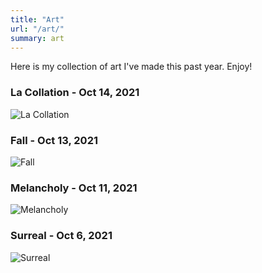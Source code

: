 ```yaml
---
title: "Art"
url: "/art/"
summary: art
---
```

Here is my collection of art I've made this past year. Enjoy!

### La Collation - Oct 14, 2021
![La Collation](https://lh3.googleusercontent.com/pw/AM-JKLX1OI8bkT_6uOBylOdN5ahyoteohdBOaaFSPOJosCsRHWbcm_U5xTdfYJeDqpNzxl4YvnQM5dvyFG8NByWqDbwNUN6r4VvPaAVruZwIk01zDnmWMFsvGoV0dD8GRnt2hW6A-hpgml3DUdEdFzaxnhp9=w1266-h1149-no?authuser=0)

### Fall - Oct 13, 2021
![Fall](https://lh3.googleusercontent.com/pw/AM-JKLVrVD_sGpraRWFOCKGQpllfNARlPejijzDOcSHt5ggN_jeFao5UFG4RprjyHgOj9zbXftniNo04cX0w3vrEOfzD-xRnPjiRZiIKc3Im_cE645_7PIcEIm3Ev5rY9EyB3UDcTqC7iuJny29HLCazTM32=w1163-h1548-no?authuser=0)

### Melancholy - Oct 11, 2021
![Melancholy](https://lh3.googleusercontent.com/pw/AM-JKLVdw_jprrq64_hqrl7cbqBZTK4RRX2Fg5-XLzFXhUB9JSoAB9DTZ-hJUMUBjeME1j2tPZ0OVPnBKycvxqMLXs99rJUanAZjAB-9WRTS0QYzdG7-M_M2vSikIz8CETD6AYWYHSAkwPB4xrwq5RGQ2Lro=w1166-h1592-no?authuser=0)

### Surreal - Oct 6, 2021
![Surreal](https://lh3.googleusercontent.com/pw/AM-JKLWqiq8CId7bG312npYF7yMQ-vk8NkzLHhVs2jC2EMFK9WWMtCh29ZH_G3w-aGqqq8HMbFHQXib7m504J_7iQXLaM9I0XQ3UNSnP-7Vrw5K2NF_FlWchbozBL03N6hbyahcugiqMb31vAdpH4_PAJcp2=w1200-h1592-no?authuser=0)



